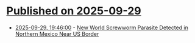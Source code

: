# [Published on 2025-09-29](index.md)

* [2025-09-29, 19:46:00](https://soylentnews.org/article.pl?sid=25/09/28/0016247&from=rss) - [New World Screwworm Parasite Detected in Northern Mexico Near US Border](https://soylentnews.org/article.pl?sid=25/09/28/0016247&from=rss)

